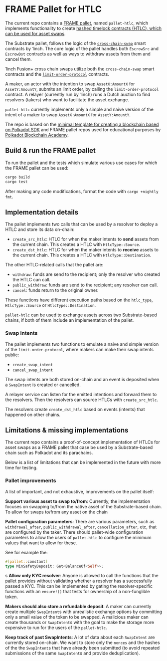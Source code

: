 # FRAME Pallet for HTLC

The current repo contains a [FRAME pallet](https://paritytech.github.io/polkadot-sdk/master/polkadot_sdk_docs/polkadot_sdk/frame_runtime/index.html),
named `pallet-htlc`, which implements functionality to create
[hashed timelock contracts (HTLC), which can be used for asset swaps](https://1inch.io/assets/1inch-fusion-plus.pdf).

The Substrate pallet, follows the logic of the [`cross-chain-swap`](https://github.com/1inch/cross-chain-swap)
smart contracts by 1inch. The core logic of the pallet handles both `EscrowSrc`
and `EscrowDst` contracts as well as ways to withdraw assets from them and
cancel them.

1inch Fusion+ cross chain swaps utilize both the `cross-chain-swap` smart
contracts and the [`limit-order-protocol`](https://github.com/1inch/limit-order-protocol/tree/master/contracts) contracts.

A maker, an actor with the intention to swap `AssetX:AmountX` for `AssetY:AmountY`,
submits an limit order, by calling the `limit-order-protocol` contract.
A relayer (currently run by 1inch) runs a Dutch auction to find resolvers (takers)
who want to facilitate the asset exchange.

`pallet-htlc` currently implements only a simple and naive version of the intent
of a maker to swap `AssetX:AmountX` for `AssetY:AmountY`.

The repo is based on the [minimal template for creating a blockchain based on Polkadot SDK](https://github.com/paritytech/polkadot-sdk-minimal-template)
and FRAME pallet repos used for educational purposes by
[Polkadot Blockchain Academy](https://github.com/Polkadot-Blockchain-Academy).

## Build & run the FRAME pallet

To run the pallet and the tests which simulate various use cases for which
the FRAME pallet can be used:

```bash
cargo build
cargo test
```

After making any code modifications, format the code with `cargo +nightly fmt`.

## Implementation details

The pallet implements two calls that can be used by a resolver to deploy
a HTLC and store its data on-chain:

- `create_src_htlc`: HTLC for when the maker intents to **send** assets from the current chain. This creates a HTLC with `HtlcType::Source`.
- `create_dst_htlc`: HTLC for when the maker intents to **receive** assets to the current chain. This creates a HTLC with `HtlcType::Destination`.

The other HTLC-related calls that the pallet are:
- `withdraw`: funds are send to the recipient; only the resolver who created the HTLC can call.
- `public_withdraw`: funds are send to the recipient; any resolver can call.
- `cancel`: funds return to the original owner.

These functions have different execution paths based on the `htlc_type`,
`HtlcType::Source` or `HtlcType::Destination`.

`pallet-htlc` can be used to exchange assets across two Substrate-based chains,
if both of them include an implementation of the pallet.

### Swap intents

The pallet implements two functions to emulate a naive and simple version of
the `limit-order-protocol`, where makers can make their swap intents public:
- `create_swap_intent`
- `cancel_swap_intent`

The swap intents are both stored on-chain and an event is deposited when
a `SwapIntent` is created or cancelled.

A relayer service can listen for the emitted intentions and forward them
to the resolvers. Then the resolvers can source HTLCs with `create_src_htlc`.

The resolvers create `create_dst_htlc` based on events (intents) that happened
on other chains.

## Limitations & missing implementations

The current repo contains a proof-of-concept implementation of HTLCs for asset
swaps as a FRAME pallet that case be used by a Substrate-based chain such
as Polkadot and its parachains.

Below is a list of limitations that can be implemented in the future with more
time for testing.

### Pallet improvements

A list of important, and not exhaustive, improvements on the pallet itself:

**Support various asset to swap to/from**: Currently, the implementation focuses
on swapping to/from the native asset of the Substrate-based chain. To allow
for swaps to/from any asset on the chain

**Pallet configuration parameters**: There are various parameters, such as
`withdrawal_after`, `public_withdrawal_after`, `cancellation_after`, etc,
that are configured by the taker. There should
pallet-wide configuration parameters to allow the users of `pallet-htlc`
to configure the minimum values that want to allow for these.

See for example the:

```rust
#[pallet::constant]
type MinSafetyDeposit: Get<BalanceOf<Self>>;
```
s
**Allow only KYC resolver**: Anyone is allowed to call the functions that
the pallet provides without validating whether a resolver has a successfully
passed a KYC. This can be implemented by gating the resolver-specific functions
with an `ensure!()` that tests for ownership of a non-funglible token.

**Makers should also store a refundable deposit**: A maker can currently
create multiple `SwapIntent`s with unrealistic exchange options by
committing only a small value of the token to be swapped. A malicious
maker can create thousands or `SwapIntent`s with the goal to make the
storage more expensive to run for the users of the `pallet-htlc`.

**Keep track of past SwapIntents**: A lot of data about each `SwapIntent`
are currently stored on-chain. We want to store only the `nonces` and the
hashes of the the `SwapIntent`s that have already been submitted (to avoid
repeated submissions of the same `SwapIntent`s and provide deduplication).
